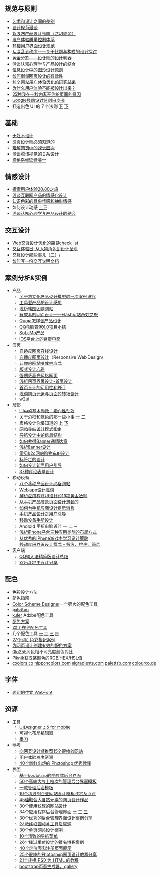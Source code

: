 ## 规范与原则
* [艺术和设计之间的差别](http://ucdchina.com/snap/9909)
* [设计规范漫谈](http://ucdchina.com/snap/9521)
* [新浪网产品设计指南（含UI规范）](http://www.alibuybuy.com/posts/67167.html)
* [用户体验质量控制体系](http://www.programmer.com.cn/8488/)
* [19楼用户界面设计规范](http://blog.19ued.com/?p=1545)
* [从混乱到秩序——关于比例与构成的设计探讨](http://cdc.tencent.com/?p=3406)
* [黄金分割——设计师的设计利器](http://wsd.tencent.com/2011/02/golden_section.html)
* [浅谈认知心理学与产品设计的结合](http://wsd.tencent.com/2011/02/cognitive_psychology.html)
* [信息设计中的图形设计原则](http://ucdchina.com/snap/9226)
* [如何衡量网页设计的有效性](http://ucdchina.com/snap/9190)
* [10个网站用户体验优化的研究结果](http://www.alibuybuy.com/posts/25297.html)
* [为什么用户体验不能被设计出来？](http://ucdchina.com/snap/9367)
* [25种我在十秒内离开你的页面的原因](http://article.yeeyan.org/view/tuo1234567/157290)
* [Google移动设计原则白皮书](http://www.cocoachina.com/gamedev/misc/2014/0728/9257.html)
* 打造出色 UI 的 7 个法则 [下](http://blog.jobbole.com/81109/) [下](http://blog.jobbole.com/81110/)

## 基础
* [无处不设计](http://uedc.163.com/4707.html)
* [网页设计师必须知道的](http://www.cnbeta.com/articles/127618.htm)
* [理解网页中的视觉层次](http://www.iwanna.cn/archives/2010/10/17/5572/)
* [浅谈腾讯视觉的关系设计](http://ucdchina.com/snap/7950)
* [栅格系统延续美学](http://www.blueui.net/blog/?p=481)

## 情感设计
* [探索用户体验20/80之旅](http://cdc.tencent.com/?p=3359)
* [浅谈互联网产品的情感化设计](http://ucdchina.com/snap/8100)
* [认识色彩的具象情感和抽象情感](http://www.blueidea.com/design/doc/2010/8198.asp)
* 如何设计动感 [上](http://www.blueidea.com/design/doc/2011/8597.asp)[下](http://www.blueidea.com/design/doc/2011/8639.asp)
* [浅谈认知心理学与产品设计的结合](http://wsd.tencent.com/2011/02/cognitive_psychology.html)

## 交互设计
* [Web交互设计优化的简易check list](http://uedc.163.com/4308.html)
* [交互体验日-从人物角色到设计呈现](http://uedc.163.com/3962.html)
* [交互设计那些事儿（二）](http://ucdchina.com/snap/10971)\
* [如何写一份交互说明文档](http://heidixie.blog.sohu.com/207036464.html)

## 案例分析&实例
* 产品
    * [关于跨文化产品设计模型的一项案例研究](http://ucdchina.com/snap/9499)
    * [工具型产品的设计感想](http://uedc.163.com/4543.html)
    * [浅析韩国团购网站](http://ued.5173.com/?p=1620)
    * [有故事的网页设计——Flash网站奇妙之旅](http://cdc.tencent.com/?p=3470)
    * [Quora怎样谈产品设计](http://ucdchina.com/snap/9454)
    * [QQ电脑管家6.0项目小结](http://cdc.tencent.com/?p=4367)
    * [SoLoMo产品](http://www.xiaozhijie.com/blog/122/926781.html)
    * [iOS平台上的豆瓣电影](http://tech2ipo.com/36770/)
* 网页
    * [自适应网页在线设计](https://webflow.com/)
    * [自适应网页设计](http://www.ruanyifeng.com/blog/2012/05/responsive_web_design.html )（Responsive Web Design）
    * [让你的网站变成响应式](http://www.cnblogs.com/lhb25/archive/2013/03/06/making-a-website-responsive-in-3-easy-steps.html)
    * [版式设计心得](http://uedc.163.com/3638.html)
    * [强质感高光风格网页](http://startwmlife.com/bright-style-and-performance-web-design-and-tips/)
    * [浅析网页界面设计-首页设计](http://www.alibuybuy.com/posts/25146.html)
    * [首页设计的可用性和PET](http://uedc.163.com/4327.html)
    * [浅谈网页元素与页面的转场设计](http://ucdchina.com/snap/10639)
    * [w2ui](http://w2ui.com/web/home)
* 局部
    * [UI中的基本动效：指向性动效](http://www.ui.cn/project.php?act=view&id=13576&pm=1&p=7)
    * 关于边框和底色的那一些小事 [一](http://www.365ucd.com/archives/610.html) [二](http://www.365ucd.com/archives/1012.html)
    * 表格设计你要知道的 [上](http://ued.baidu.com/?p=749) [下](http://ued.baidu.com/?p=763)
    * [网站导航设计模式指南](http://ucdchina.com/snap/9203)
    * [导航设计中的信息结构](http://uedc.163.com/3546.html)
    * [如何做得Banner通情达意](http://uedc.163.com/2044.html)
    * [浅析Banner设计](http://mux.baidu.com/?p=1606)
    * [常见b2c网站购物车的设计](http://ucdchina.com/snap/10750)
    * [标签栏的设计](http://ucdchina.com/snap/10541)
    * [如何设计新手用户引导](http://ued.taobao.com/blog/2011/10/19/%E5%A6%82%E4%BD%95%E8%AE%BE%E8%AE%A1%E6%96%B0%E6%89%8B%E7%94%A8%E6%88%B7%E5%BC%95%E5%AF%BC/)
    * [37种评论表单设计](http://www.cnblogs.com/zjczoo/archive/2011/12/15/commet-design.html)
* 移动设备
    * [八个移动产品设计必备网站](http://www.web20share.com/2012/05/mobile-app-design-sites.html)
    * [Web app设计浅谈](http://ucdchina.com/snap/10523)
    * [解析应用程序UI设计的15项黄金法则](http://gamerboom.com/archives/50582)
    * [从手机产品登录页面设计想到的](http://ucdchina.com/snap/8583)
    * [如何为手机界面设计提示消息](http://ucdchina.com/snap/9591)
    * [手机产品设计之用户引导](http://ucdchina.com/snap/10811)
    * [移动设备手势设计](http://cdc.tencent.com/?p=4226)
    * Android 平板电脑设计 [一](http://thinkingrain.lofter.com/post/3f64_349ac) [二](http://thinkingrain.lofter.com/post/3f64_349bd) [三](http://thinkingrain.lofter.com/post/3f64_349ce)
    * [浅析iPhone平台三种应用类型的布局方式](http://mux.baidu.com/?p=2950)
    * [从优秀的iPhone游戏中学习设计策略](http://thinkingrain.lofter.com/post/3f64_df7d5)
    * [移动应用界面设计模式 – 搜索、排序、筛选](http://www.alibuybuy.com/posts/73415.html)
* 客户端
    * [QQ输入法精简版设计总结](http://cdc.tencent.com/?p=4335 )
    * [欢乐斗地主设计分享](http://wsd.tencent.com/2011/09/happydoudizhu.html )

## 配色
* [色彩设计方法](http://blog.jobbole.com/80546/)
* [配色指南](http://demosthenes.info/blog/61/An-Easy-Guide-To-HSL-Color-In-CSS3)
* [Color Scheme Designer](http://colorschemedesigner.com/)一个强大的配色工具
* [paletton](http://paletton.com/)
* [kuler](http://kuler.adobe.com/) Adobe配色工具
* [配色方案](http://www.jobbole.com/1239)
* [20个在线配色工具](http://www.jobbole.com/839)
* 几个配色工具 [一](http://www.themaninblue.com/experiment/Technicolor/) [二](http://colormixers.com/mixers/cmr/)  [三](http://www.degraeve.com/color-palette/index.php?q=http://www.degraeve.com/images/beach.jpg,3040356B9FA390AEADB1C5CB43729C,28513540C2CC8EDAD6BEEEFE005AC3) [四](http://www.colorblender.com/)
* [27个网页色彩搭配案例](http://www.cnblogs.com/lhb25/archive/2011/10/10/27-examples-of-color-usage-in-web-design.html)
* [为网页设计创建有效的配色方案](http://ucdchina.com/snap/10430)
* [0to255](http://0to255.com)同色相不同亮度颜色对比
* [Piknik](http://color.aurlien.net/)获取某颜色的RGB/HEX/HSL值
* [coolors.co](http://coolors.co/)  [nipponcolors.com](http://nipponcolors.com/) [uigradients.com](http://uigradients.com/#Kyoto) [palettab.com](http://palettab.com/) [colourco.de](http://colourco.de/)

## 字体 
* [迟到的中文 WebFont](http://segmentfault.com/blog/LJ_ome/1190000002519249)

## 资源
* 工具
    * [UIDesigner 2.5 for mobile](http://cdc.tencent.com/?p=5760)
    * [可视化布局编辑器](http://www.bootcss.com/p/layoutit/)
    * [墨刀](https://modao.cc/)
* 参考
    * [向网页设计师推荐15个很棒的网站](http://www.cnblogs.com/lhb25/archive/2011/07/01/15-community-networking-sites-for-designers.html)
    * [用户体验参考资源](http://pagesky.blog.sohu.com/174787737.html)
    * [40个新鲜出炉的 Photoshop 优秀教程](http://www.cnblogs.com/lhb25/archive/2012/06/25/40-most-useful-and-fresh-photoshop-tutorials.html)
* 界面
    * [基于bootstrap的响应式后台界面](http://www.keenthemes.com/preview/metronic/index.html)
    * [50个高端大气上档次的管理后台界面模板](http://www.qianduan.net/50-amazing-admin-management-templates.html)
    * [一款管理后台模板](https://sourceforge.net/projects/tankhawkdocs/files/UI/____xhtml__.zip/download)
    * [10个精致的企业网站设计模板欣赏及点评](http://startwmlife.com/10-exquisite-corporate-web-site-design-templates-to-appreciate-and-comment/)
    * [45佳融合大自然元素的网页设计作品](http://www.cnblogs.com/lhb25/archive/2011/06/24/web-designs-that-incorporate-natural-elements.html)
    * [30个使用纹理的网站设计](http://www.qianduan.net/30-brilliant-texture-web-design.html)
    * 34个应用程序后台管理界面 [一](http://www.cnblogs.com/lhb25/archive/2011/08/24/outstanding-admin-panels-part-one.html)  [二](http://www.cnblogs.com/lhb25/archive/2011/09/02/outstanding-admin-panels-part-two.html) [三](http://www.cnblogs.com/lhb25/archive/2011/09/20/outstanding-admin-panels-part-three.html)
    * [30个优秀的后台管理界面设计案例分享](http://www.cnblogs.com/lhb25/archive/2012/03/14/30-best-admin-page-design-inspirations.html)
    * [24款线框图相关工具及资源](http://www.iteye.com/news/23259)
    * [30个单页网站设计案例](http://www.cnblogs.com/lhb25/archive/2011/03/17/1986401.html)
    * [10个精致的导航菜单](http://www.blueidea.com/design/doc/2011/8586.asp)
    * [28个经过重新设计的著名博客案例](http://www.cnblogs.com/lhb25/archive/2011/05/04/2021503.html)
    * [40个定价表和注册页面展示](http://article.yeeyan.org/view/142136/168660)
    * [25个很棒的Photoshop网页设计教程分享](http://www.cnblogs.com/lhb25/archive/2011/05/04/2031200.html)
    * [21个转换 PSD 为 HTML 的教程](http://www.cnblogs.com/lhb25/archive/2011/04/22/2016584.html)
    * [bootstrap页面生成器，gallery](http://paintstrap.com/gallery/)
